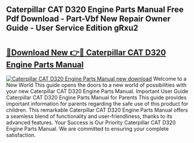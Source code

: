## Caterpillar CAT D320 Engine Parts Manual Free Pdf Download - Part-Vbf New Repair Owner Guide - User Service Edition gRxu2

# <h2><a href="http://bc62943.oget.top/?id=Caterpillar+CAT+D320+Engine+Parts+Manual">🔗Download New 👉🔴 Caterpillar CAT D320 Engine Parts Manual</a></h2>

[![Caterpillar CAT D320 Engine Parts Manual new download](https://i.imgur.com/5g1atiW.png)](http://bc62943.oget.top/?id=Caterpillar+CAT+D320+Engine+Parts+Manual)
Welcome to a New World This guide opens the doors to a new world of possibilities with your new Caterpillar CAT D320 Engine Parts Manual. Important User Guide Caterpillar CAT D320 Engine Parts Manual for Parents This guide provides important information for parents regarding the safe use of this product for children. This remarkable Caterpillar CAT D320 Engine Parts Manual offers a seamless blend of functionality and user-friendliness, thanks to its advanced features. Your Success is Our Priority Caterpillar CAT D320 Engine Parts Manual. We are committed to ensuring your complete satisfaction.

